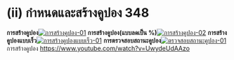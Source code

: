 # (ii)    กำหนดและสร้างคูปอง  348

  **การสร้างคูปอง**[![การสร้างคูปอง-01](http://www.smlaccount.com/manual/wp-content/uploads/2017/10/การสร้างคูปอง-01.jpg)](http://www.smlaccount.com/manual/wp-content/uploads/2017/10/การสร้างคูปอง-01.jpg)   **การสร้างคูปอง(แบบลดเป็น
    %)**[![การสร้างคูปอง-02](http://www.smlaccount.com/manual/wp-content/uploads/2017/10/การสร้างคูปอง-02.jpg)](http://www.smlaccount.com/manual/wp-content/uploads/2017/10/การสร้างคูปอง-02.jpg)
    **การสร้างคูปองแบบเร็ว**[![การสร้างคูปองแบบเร็ว-01](http://www.smlaccount.com/manual/wp-content/uploads/2017/10/การสร้างคูปองแบบเร็ว-01.jpg)](http://www.smlaccount.com/manual/wp-content/uploads/2017/10/การสร้างคูปองแบบเร็ว-01.jpg)
    **การตรวจสอบสถานะคูปอง**[![ตรวจสอบสถานะคูปอง-01](http://www.smlaccount.com/manual/wp-content/uploads/2017/10/ตรวจสอบสถานะคูปอง-01.jpg)](http://www.smlaccount.com/manual/wp-content/uploads/2017/10/ตรวจสอบสถานะคูปอง-01.jpg)   การสร้างคูปอง
    https://www.youtube.com/watch?v=UwydeUdAAzo


